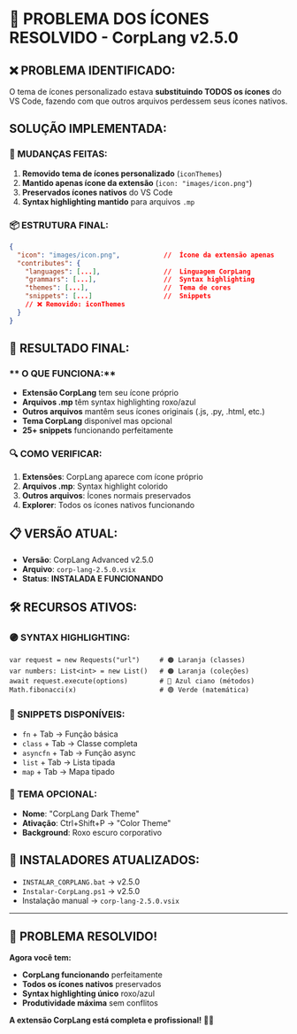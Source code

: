 # 🎯 PROBLEMA DOS ÍCONES RESOLVIDO - CorpLang v2.5.0

## ❌ **PROBLEMA IDENTIFICADO:**
O tema de ícones personalizado estava **substituindo TODOS os ícones** do VS Code, fazendo com que outros arquivos perdessem seus ícones nativos.

##  **SOLUÇÃO IMPLEMENTADA:**

### **🔧 MUDANÇAS FEITAS:**
1. **Removido tema de ícones personalizado** (`iconThemes`)
2. **Mantido apenas ícone da extensão** (`icon: "images/icon.png"`)
3. **Preservados ícones nativos** do VS Code
4. **Syntax highlighting mantido** para arquivos `.mp`

### **📦 ESTRUTURA FINAL:**
```json
{
  "icon": "images/icon.png",           //  Ícone da extensão apenas
  "contributes": {
    "languages": [...],                //  Linguagem CorpLang
    "grammars": [...],                 //  Syntax highlighting
    "themes": [...],                   //  Tema de cores
    "snippets": [...]                  //  Snippets
    // ❌ Removido: iconThemes
  }
}
```

## 🎨 **RESULTADO FINAL:**

### ** O QUE FUNCIONA:**
- **Extensão CorpLang** tem seu ícone próprio
- **Arquivos .mp** têm syntax highlighting roxo/azul
- **Outros arquivos** mantêm seus ícones originais (.js, .py, .html, etc.)
- **Tema CorpLang** disponível mas opcional
- **25+ snippets** funcionando perfeitamente

### **🔍 COMO VERIFICAR:**
1. **Extensões**: CorpLang aparece com ícone próprio
2. **Arquivos .mp**: Syntax highlight colorido 
3. **Outros arquivos**: Ícones normais preservados
4. **Explorer**: Todos os ícones nativos funcionando

## 📋 **VERSÃO ATUAL:**

- **Versão**: CorpLang Advanced v2.5.0
- **Arquivo**: `corp-lang-2.5.0.vsix`
- **Status**:  **INSTALADA E FUNCIONANDO**

## 🛠️ **RECURSOS ATIVOS:**

### **🟣 SYNTAX HIGHLIGHTING:**
```corplang
var request = new Requests("url")     # 🟠 Laranja (classes)
var numbers: List<int> = new List()   # 🟠 Laranja (coleções) 
await request.execute(options)        # 🔵 Azul ciano (métodos)
Math.fibonacci(x)                     # 🟢 Verde (matemática)
```

### **📝 SNIPPETS DISPONÍVEIS:**
- `fn` + Tab → Função básica
- `class` + Tab → Classe completa  
- `asyncfn` + Tab → Função async
- `list` + Tab → Lista tipada
- `map` + Tab → Mapa tipado

### **🎨 TEMA OPCIONAL:**
- **Nome**: "CorpLang Dark Theme"
- **Ativação**: Ctrl+Shift+P → "Color Theme"
- **Background**: Roxo escuro corporativo

## 🚀 **INSTALADORES ATUALIZADOS:**

-  `INSTALAR_CORPLANG.bat` → v2.5.0
-  `Instalar-CorpLang.ps1` → v2.5.0
-  Instalação manual → `corp-lang-2.5.0.vsix`

---

## 🎉 **PROBLEMA RESOLVIDO!**

**Agora você tem:**
-  **CorpLang funcionando** perfeitamente
-  **Todos os ícones nativos** preservados
-  **Syntax highlighting único** roxo/azul
-  **Produtividade máxima** sem conflitos

**A extensão CorpLang está completa e profissional!** 🚀💜